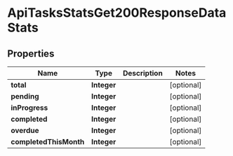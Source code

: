 

# ApiTasksStatsGet200ResponseDataStats


## Properties

| Name | Type | Description | Notes |
|------------ | ------------- | ------------- | -------------|
|**total** | **Integer** |  |  [optional] |
|**pending** | **Integer** |  |  [optional] |
|**inProgress** | **Integer** |  |  [optional] |
|**completed** | **Integer** |  |  [optional] |
|**overdue** | **Integer** |  |  [optional] |
|**completedThisMonth** | **Integer** |  |  [optional] |



